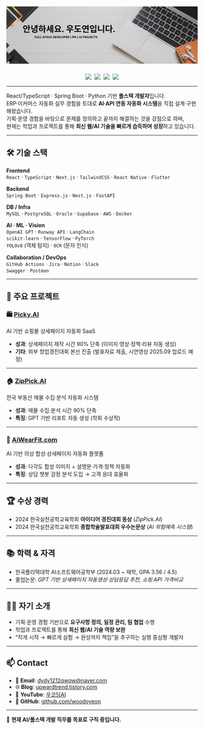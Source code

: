 
# [![header](https://raw.githubusercontent.com/woodoyeon/woodoyeon/main/assets/Banner.png)](https://github.com/woodoyeon)


<p align="center">
<a href="mailto:dydy1212qwqw@naver.com"><img height="30" src="https://img.shields.io/badge/Email-0078D4?logo=gmail&logoColor=white" /></a>&nbsp;
<a href="https://github.com/woodoyeon"><img height="30" src="https://img.shields.io/badge/GitHub-181717?logo=github&logoColor=white" /></a>&nbsp;
<a href="https://upwardtrend.tistory.com/"><img height="30" src="https://img.shields.io/badge/Blog-FF5722?logo=blogger&logoColor=white" /></a>&nbsp;
<a href="https://www.youtube.com/@우코딩AI"><img height="30" src="https://img.shields.io/badge/YouTube-FF0000?logo=youtube&logoColor=white" /></a>
</p>

---
<!--
# 👋 안녕하세요, 우도연입니다  
-->

React/TypeScript · Spring Boot · Python 기반 **풀스택 개발자**입니다.  
ERP·이커머스 자동화 실무 경험을 토대로 **AI·API 연동 자동화 시스템**을 직접 설계·구현해왔습니다.  
기획·운영 경험을 바탕으로 문제를 정의하고 끝까지 해결하는 것을 강점으로 하며,  
현재는 학업과 프로젝트를 통해 **최신 웹/AI 기술을 빠르게 습득하며 성장**하고 있습니다.  

---

## 🛠 기술 스택  

**Frontend**  
`React` · `TypeScript` · `Next.js` · `TailwindCSS` · `React Native` · `Flutter`  

**Backend**  
`Spring Boot` · `Express.js` · `Nest.js` · `FastAPI`  

**DB / Infra**  
`MySQL` · `PostgreSQL` · `Oracle` · `Supabase` · `AWS` · `Docker`  

**AI · ML · Vision**  
`OpenAI GPT` · `Runway API` · `LangChain`  
`scikit-learn` · `TensorFlow` · `PyTorch`  
`YOLOv8` (객체 탐지) · `OCR` (문자 인식)  

**Collaboration / DevOps**  
`GitHub Actions` · `Jira` · `Notion` · `Slack`  
`Swagger` · `Postman`  

---

## 📑 주요 프로젝트  

### 🛍 [Picky.AI](https://github.com/woodoyeon/Picky.AI)  
AI 기반 쇼핑몰 상세페이지 자동화 SaaS  
- **성과**: 상세페이지 제작 시간 90% 단축 (이미지·영상·정책·리뷰 자동 생성)  
- **기타**: 외부 창업경진대회 본선 진출 (발표자료 제출, 시연영상 2025.09 업로드 예정)  

---

### 🏠 [ZipPick.AI](https://github.com/woodoyeon/ZipPick_ver2)  
전국 부동산 매물 수집·분석 자동화 시스템  
- **성과**: 매물 수집·분석 시간 90% 단축  
- **특징**: GPT 기반 리포트 자동 생성 (학회 수상작)  

---

### 👕 [AiWearFit.com](https://github.com/woodoyeon/AiwearFit.com)  
AI 기반 의상 합성·상세페이지 자동화 플랫폼  
- **성과**: 다각도 합성 이미지 + 설명문·가격·정책 자동화  
- **특징**: 상담 챗봇 감정 분석 도입 → 고객 응대 효율화  

---

## 🏆 수상 경력  

- 2024 한국실천공학교육학회 **아이디어 경진대회 동상** (*ZipPick.AI*)  
- 2024 한국실천공학교육학회 **종합학술발표대회 우수논문상** (*AI 위험예측 시스템*)  

---

## 📚 학력 & 자격  

- 한국폴리텍대학 AI소프트웨어공학부 (2024.03 ~ 재학, GPA 3.56 / 4.5)  
- 졸업논문: *GPT 기반 상세페이지 자동생성·상담응답 추천, 쇼핑 API 가격비교*  
<!-- 
**자격증**  
- SQL 개발자 (SQLD)  
- 데이터분석 준전문가 (ADsP)  
- SW 테스트 전문가 (CSTS)  
-->
---

## 🙋‍♂️ 자기 소개  

<!--  - ERP·이커머스 자동화 **실무 경험 10년+**  -->
- 기획·운영 경험 기반으로 **요구사항 정의, 일정 관리, 팀 협업** 수행  
- 학업과 프로젝트를 통해 **최신 웹/AI 기술 역량 보완**  
- “작게 시작 → 빠르게 실험 → 완성까지 책임”을 추구하는 실행 중심형 개발자  

---

## 📫 Contact  

- 📧 **Email**: dydy1212qwqw@naver.com  
- 🌐 **Blog**: [upwardtrend.tistory.com](https://upwardtrend.tistory.com/)
- 🎥 **YouTube**: [우코딩AI](https://www.youtube.com/@%EC%9A%B0%EC%BD%94%EB%94%A9AI)
- 💼 **GitHub**: [github.com/woodoyeon](https://github.com/woodoyeon)  

---

📌 **현재 AI/풀스택 개발 직무를 목표로 구직 중입니다.**
